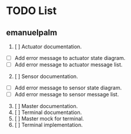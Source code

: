 # TODO List

## emanuelpalm

1. [ ] Actuator documentation.
  - [ ] Add error message to actuator state diagram.
  - [ ] Add error message to actuator message list.
2. [ ] Sensor documentation.
  - [ ] Add error message to sensor state diagram.
  - [ ] Add error message to sensor message list.
3. [ ] Master documentation.
4. [ ] Terminal documentation.
5. [ ] Master mock for terminal.
6. [ ] Terminal implementation.
